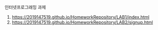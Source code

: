인터넷프로그래밍 과제
1. https://2019147519.github.io/HomeworkRepository/LAB1/index.html
2. https://2019147519.github.io/HomeworkRepository/LAB2/signup.html